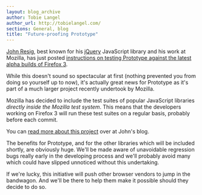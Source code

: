 ```yaml
---
layout: blog_archive
author: Tobie Langel
author_url: http://tobielangel.com/
sections: General, blog
title: "Future-proofing Prototype"
---
```


[John Resig](http://ejohn.org), best known for his [jQuery](http://jquery.com/) JavaScript library and his work at Mozilla, has just posted [instructions on testing Prototype against the latest alpha builds of Firefox 3](http://ejohn.org/blog/testing-prototype-with-firefox-3/).

While this doesn't sound so spectacular at first (nothing prevented you from doing so yourself up to now), it's actually great news for Prototype as it's part of a much larger project recently undertook by Mozilla.

Mozilla has decided to include the test suites of popular JavaScript libraries _directly inside the Mozilla test system_. This means that the developers working on Firefox 3 will run these test suites on a regular basis, probably before each commit.

You can [read more about this project](http://ejohn.org/blog/future-proofing-javascript-libraries/) over at John's blog.

The benefits for Prototype, and for the other libraries which will be included shortly, are obviously huge. We'll be made aware of unavoidable regression bugs really early in the developing process and we'll probably avoid many which could have slipped unnoticed without this undertaking.

If we're lucky, this initiative will push other browser vendors to jump in the bandwagon. And we'll be there to help them make it possible should they decide to do so.

